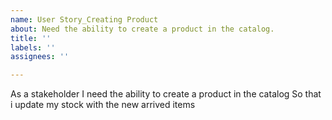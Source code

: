 ```yaml
---
name: User Story_Creating Product
about: Need the ability to create a product in the catalog.
title: ''
labels: ''
assignees: ''

---
```


As a stakeholder 
I need the ability to create a product in the catalog
So that i update my stock with the new arrived items
